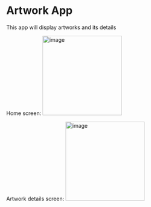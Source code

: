 # Artwork App
 This app will display artworks and its details

 Home screen:
<img width="210" alt="image" src="https://github.com/user-attachments/assets/95f42832-a403-4f15-aca1-d488a18acb3b">

Artwork details screen:
<img width="209" alt="image" src="https://github.com/user-attachments/assets/d01b1dc8-080f-4d24-bf12-fdb064f6d5ec">

